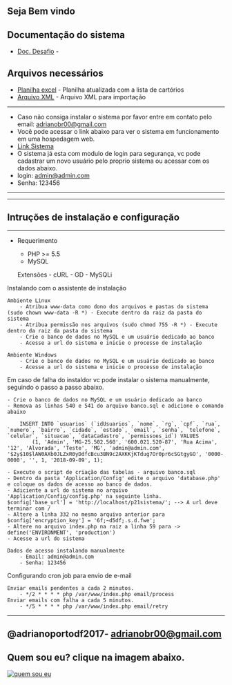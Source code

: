 Seja Bem vindo 
---------------------------------------


## Documentação do sistema
 * [Doc. Desafio](https://desafiop21.000webhostapp.com/documentacao/classes/Dashboard.html) - 
 
 
## Arquivos necessários
 * [Planilha excel](https://github.com/p21sistemas/vikings/blob/master/Cart%C3%B3rios.xlsx) - Planilha atualizada com a lista de cartórios
 * [Arquivo XML](https://github.com/p21sistemas/vikings/blob/master/Cart%C3%B3rios-CNJ.xml) - Arquivo XML para importação


************
* Caso não consiga instalar o sistema por favor entre em contato pelo email: adrianobr00@gmail.com
* Você pode  acessar o link abaixo para ver o sistema em funcionamento em uma hospedagem web.
* [Link Sistema](https://desafiop21.000webhostapp.com) 
* O sistema já esta com modulo de login para segurança, vc pode cadastrar um novo usuário pelo proprio sistema ou acessar com os dados abaixo.
* login: admin@admin.com
* Senha: 123456

************

************
Intruções de instalação e configuração
---------------------------------------

************



* Requerimento

    - PHP >= 5.5
    - MySQL

    Extensões 
        - cURL
        - GD
        - MySQLi

Instalando com o assistente de instalação

    Ambiente Linux 
        - Atribua www-data como dono dos arquivos e pastas do sistema (sudo chown www-data -R *) - Execute dentro da raiz da pasta do sistema 
        - Atribua permissão nos arquivos (sudo chmod 755 -R *) - Execute dentro da raiz da pasta do sistema 
        - Crie o banco de dados no MySQL e um usuário dedicado ao banco
        - Acesse a url do sistema e inicie o processo de instalação

    Ambiente Windows
        - Crie o banco de dados no MySQL e um usuário dedicado ao banco
        - Acesse a url do sistema e inicie o processo de instalação

Em caso de falha do instaldor vc pode instalar o sistema manualmente, seguindo o passo a passo abaixo.

    - Crie o banco de dados no MySQL e um usuário dedicado ao banco
    - Remova as linhas 540 e 541 do arquivo banco.sql e adicione o comando abaixo

        INSERT INTO `usuarios` (`idUsuarios`, `nome`, `rg`, `cpf`, `rua`, `numero`, `bairro`, `cidade`, `estado`, `email`, `senha`, `telefone`, `celular`, `situacao`, `dataCadastro`, `permissoes_id`) VALUES
            (1, 'Admin', 'MG-25.502.560', '600.021.520-87', 'Rua Acima', '12', 'Alvorada', 'Teste', 'MG', 'admin@admin.com', '$2y$10$lAW0AXb0JLZxR0yDdfcBcu3BN9c2AXKKjKTdug7Or0pr6cSGtgyGO', '0000-0000', '', 1, '2018-09-09', 1);
    
    - Execute o script de criação das tabelas - arquivo banco.sql 
    - Dentro da pasta 'Application/Config' edite o arquivo 'database.php' e coloque os dados de acesso ao banco de dados.     
    - Adiciente a url do sistema no arquivo 'Application/Config/config.php' na seguinte linha.  $config['base_url']	= 'http://localhost/p21sistema/'; --> A url deve terminar com /
    - Altere a linha 332 no mesmo arquivo anterior para $config['encryption_key'] = '6f;~d5df;.s.d.fwe';
    - Altere no arquivo index.php na raiz a linha 59 para -> define('ENVIRONMENT', 'production')
    - Acesse a url do sistema

    Dados de acesso instalando manualmente
        - Email: admin@admin.com
        - Senha: 123456


Configurando cron job para envio de e-mail 

    Enviar emails pendentes a cada 2 minutos.
        - */2 * * * * php /var/www/index.php email/process
    Enviar emails com falha a cada 5 minutos.
        - */5 * * * * php /var/www/index.php email/retry





----------------------------------------
@adrianoportodf2017- adrianobr00@gmail.com
----------------------------------------


Quem sou eu? clique na imagem abaixo.
---------------------------------------

[![quem sou eu](http://lounge.obviousmag.org/um_ponto_no_infinito/quem-sou-eu.jpg)](https://www.youtube.com/watch?v=TygQWqYeHAc&feature=youtu.be)


